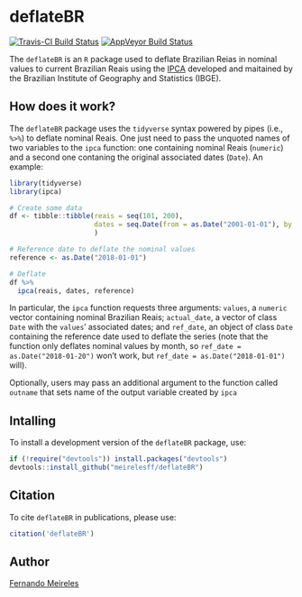 <!-- README.md is generated from README.Rmd. Please edit that file -->
deflateBR
=========

[![Travis-CI Build
Status](https://travis-ci.org/meirelesff/deflateBR.svg?branch=master)](https://travis-ci.org/meirelesff/deflateBR)
[![AppVeyor Build
Status](https://ci.appveyor.com/api/projects/status/github/meirelesff/deflateBR?branch=master&svg=true)](https://ci.appveyor.com/project/meirelesff/deflateBR)

The `deflateBR` is an `R` package used to deflate Brazilian Reias in
nominal values to current Brazilian Reais using the
[IPCA](https://pt.wikipedia.org/wiki/%C3%8Dndices_de_infla%C3%A7%C3%A3o_do_Brasil)
developed and maitained by the Brazilian Institute of Geography and
Statistics (IBGE).

How does it work?
-----------------

The `deflateBR` package uses the `tidyverse` syntax powered by pipes
(i.e., `%>%`) to deflate nominal Reais. One just need to pass the
unquoted names of two variables to the `ipca` function: one containing
nominal Reais (`numeric`) and a second one contaning the original
associated dates (`Date`). An example:

``` r
library(tidyverse)
library(ipca)

# Create some data
df <- tibble::tibble(reais = seq(101, 200),
                     dates = seq.Date(from = as.Date("2001-01-01"), by = "month", length.out = 100)
                     )

# Reference date to deflate the nominal values
reference <- as.Date("2018-01-01")

# Deflate
df %>%
  ipca(reais, dates, reference)
```

In particular, the `ipca` function requests three arguments: `values`, a
`numeric` vector containing nominal Brazilian Reais; `actual_date`, a
vector of class `Date` with the `values`’ associated dates; and
`ref_date`, an object of class `Date` containing the reference date used
to deflate the series (note that the function only deflates nominal
values by month, so `ref_date = as.Date("2018-01-20")` won’t work, but
`ref_date = as.Date("2018-01-01")` will).

Optionally, users may pass an additional argument to the function called
`outname` that sets name of the output variable created by `ipca`

Intalling
---------

To install a development version of the `deflateBR` package, use:

``` r
if (!require("devtools")) install.packages("devtools")
devtools::install_github("meirelesff/deflateBR")
```

Citation
--------

To cite `deflateBR` in publications, please use:

``` r
citation('deflateBR')
```

Author
------

[Fernando Meireles](http://fmeireles.com)
